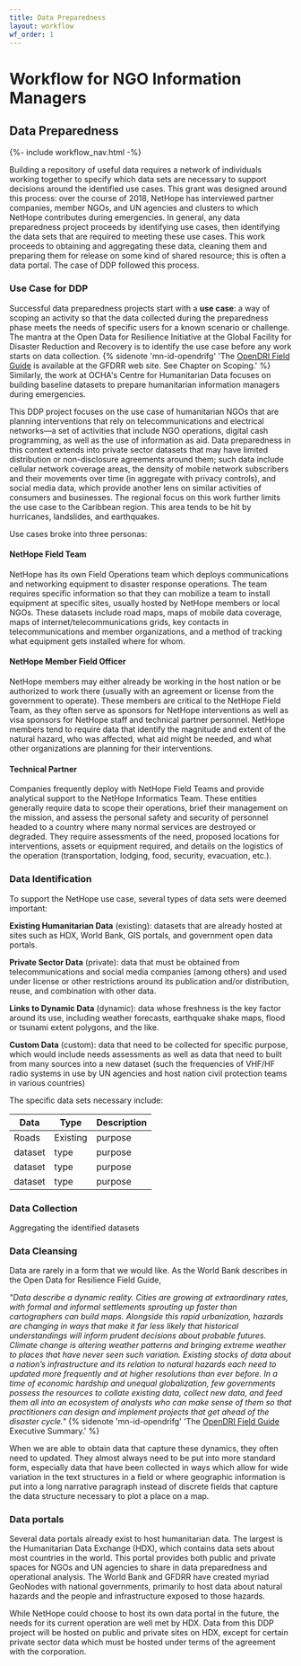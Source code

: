 ```yaml
---
title: Data Preparedness
layout: workflow
wf_order: 1
---
```

# Workflow for NGO Information Managers
## Data Preparedness
{%- include workflow_nav.html -%}

Building a repository of useful data requires a network of individuals working together to specify which data sets are necessary to support decisions around the identified use cases. This grant was designed around this process: over the course of 2018, NetHope has interviewed partner companies, member NGOs, and UN agencies and clusters to which NetHope contributes during emergencies. In general, any data preparedness project proceeds by identifying use cases, then identifying the data sets that are required to meeting these use cases. This work proceeds to obtaining and aggregating these data, cleaning them and preparing them for release on some kind of shared resource; this is often a data portal. The case of DDP followed this process.

### Use Case for DDP

Successful data preparedness projects start with a **use case**: a way of scoping an activity so that the data collected during the preparedness phase meets the needs of specific users for a known scenario or challenge. The mantra at the Open Data for Resilience Initiative at the Global Facility for Disaster Reduction and Recovery is to identify the use case before any work starts on data collection. {% sidenote 'mn-id-opendrifg' 'The <a href="https://www.gfdrr.org/en/publication/open-data-resilience-initiative-field-guide">OpenDRI Field Guide</a> is available at the GFDRR web site. See Chapter on Scoping.' %} Similarly, the work at OCHA's Centre for Humanitarian Data focuses on building baseline datasets to prepare humanitarian information managers during emergencies.

This DDP project focuses on the use case of humanitarian NGOs that are planning interventions that rely on telecommunications and electrical networks&mdash;a set of activities that include NGO operations, digital cash programming, as well as the use of information as aid. Data preparedness in this context extends into private sector datasets that may have limited distribution or non-disclosure agreements around them; such data include cellular network coverage areas, the density of mobile network subscribers and their movements over time (in aggregate with privacy controls), and social media data, which provide another lens on similar activities of consumers and businesses. The regional focus on this work further limits the use case to the Caribbean region. This area tends to be hit by hurricanes, landslides, and earthquakes.  

Use cases broke into three personas:

#### NetHope Field Team
NetHope has its own Field Operations team which deploys communications and networking equipment to disaster response operations. The team requires specific information so that they can mobilize a team to install equipment at specific sites, usually hosted by NetHope members or local NGOs. These datasets include road maps, maps of mobile data coverage, maps of internet/telecommunications grids, key contacts in telecommunications and member organizations, and a method of tracking what equipment gets installed where for whom.

#### NetHope Member Field Officer
NetHope members may either already be working in the host nation or be authorized to work there (usually with an agreement or license from the government to operate). These members are critical to the NetHope Field Team, as they often serve as sponsors for NetHope interventions as well as visa sponsors for NetHope staff and technical partner personnel. NetHope members tend to require data that identify the magnitude and extent of the natural hazard, who was affected, what aid might be needed, and what other organizations are planning for their interventions.

#### Technical Partner
Companies frequently deploy with NetHope Field Teams and provide analytical support to the NetHope Informatics Team. These entities generally require data to scope their operations, brief their management on the mission, and assess the personal safety and security of personnel headed to a country where many normal services are destroyed or degraded. They require assessments of the need, proposed locations for interventions, assets or equipment required, and details on the logistics of the operation (transportation, lodging, food, security, evacuation, etc.).


### Data Identification
To support the NetHope use case, several types of data sets were deemed important:

**Existing Humanitarian Data** (existing): datasets that are already hosted at sites such as HDX, World Bank, GIS portals, and government open data portals.

**Private Sector Data** (private): data that must be obtained from telecommunications and social media companies (among others) and used under license or other restrictions around its publication and/or distribution, reuse, and combination with other data.

**Links to Dynamic Data** (dynamic): data whose freshness is the key factor around its use, including weather forecasts, earthquake shake maps, flood or tsunami extent polygons, and the like.

**Custom Data** (custom): data that need to be collected for specific purpose, which would include needs assessments as well as data that need to built from many sources into a new dataset (such the frequencies of VHF/HF radio systems in use by UN agencies and host nation civil protection teams in various countries)

The specific data sets necessary include:

<table class="booktabs">
<thead><th>Data</th><th>Type</th><th>Description</th></thead>
<tr><td>Roads</td><td class="c">Existing</td><td class="l">purpose</td></tr>
<tr><td>dataset</td><td class="c">type</td><td class="l">purpose</td></tr>
<tr><td>dataset</td><td class="c">type</td><td class="l">purpose</td></tr>
<tr><td>dataset</td><td class="c">type</td><td class="l">purpose</td></tr>
</table>

### Data Collection
Aggregating the identified datasets

### Data Cleansing
Data are rarely in a form that we would like. As the World Bank describes in the Open Data for Resilience Field Guide,

*"Data describe a dynamic reality. Cities are growing at extraordinary rates, with formal and informal settlements sprouting up faster than cartographers can build maps. Alongside this rapid urbanization, hazards are changing in ways that make it far less likely that historical understandings will inform prudent decisions about probable futures. Climate change is altering weather patterns and bringing extreme weather to places that have never seen such variation. Existing stocks of data about a nation’s infrastructure and its relation to natural hazards each need to updated more frequently and at higher resolutions than ever before. In a time of economic hardship and unequal globalization, few governments possess the resources to collate existing data, collect new data, and feed them all into an ecosystem of analysts who can make sense of them so that practitioners can design and implement projects that get ahead of the disaster cycle."* {% sidenote 'mn-id-opendrifg' 'The <a href="https://www.gfdrr.org/en/publication/open-data-resilience-initiative-field-guide">OpenDRI Field Guide</a> Executive Summary.' %}

When we are able to obtain data that capture these dynamics, they often need to updated. They almost always need to be put into more standard form, especially data that have been collected in ways which allow for wide variation in the text structures in a field or where geographic information is put into a long narrative paragraph instead of discrete fields that capture the data structure necessary to plot a place on a map.

### Data portals
Several data portals already exist to host humanitarian data. The largest is the Humanitarian Data Exchange (HDX), which contains data sets about most countries in the world. This portal provides both public and private spaces for NGOs and UN agencies to share in data preparedness and operational analysis. The World Bank and GFDRR have created myriad GeoNodes with national governments, primarily to host data about natural hazards and the people and infrastructure exposed to those hazards.

While NetHope could choose to host its own data portal in the future, the needs for its current operation are well met by HDX. Data from this DDP project will be hosted on public and private sites on HDX, except for certain private sector data which must be hosted under terms of the agreement with the corporation.
